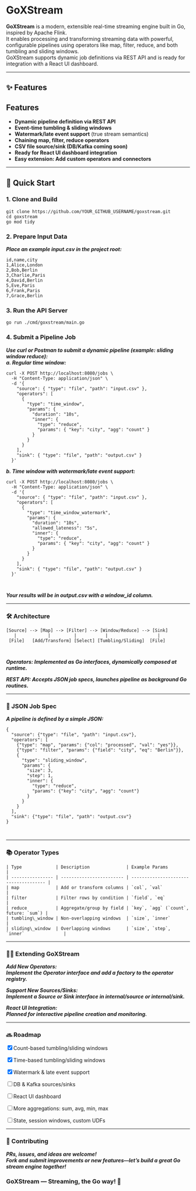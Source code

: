<h1 class="code-line" data-line-start=0 data-line-end=1 ><a id="GoXStream_0"></a>GoXStream</h1>
<p class="has-line-data" data-line-start="2" data-line-end="5"><strong>GoXStream</strong> is a modern, extensible real-time streaming engine built in Go, inspired by Apache Flink.<br>
It enables processing and transforming streaming data with powerful, configurable pipelines using operators like map, filter, reduce, and both tumbling and sliding windows.<br>
GoXStream supports dynamic job definitions via REST API and is ready for integration with a React UI dashboard.</p>
<hr>
<h2 class="code-line" data-line-start=8 data-line-end=9 ><a id="_Features_8"></a>✨ Features</h2>
<h2 class="code-line" data-line-start=10 data-line-end=11 ><a id="Features_10"></a>Features</h2>
<ul>
<li class="has-line-data" data-line-start="12" data-line-end="13"><strong>Dynamic pipeline definition via REST API</strong></li>
<li class="has-line-data" data-line-start="13" data-line-end="14"><strong>Event-time tumbling &amp; sliding windows</strong></li>
<li class="has-line-data" data-line-start="14" data-line-end="15"><strong>Watermark/late event support</strong> (true stream semantics)</li>
<li class="has-line-data" data-line-start="15" data-line-end="16"><strong>Chaining map, filter, reduce operators</strong></li>
<li class="has-line-data" data-line-start="16" data-line-end="17"><strong>CSV file source/sink (DB/Kafka coming soon)</strong></li>
<li class="has-line-data" data-line-start="17" data-line-end="18"><strong>Ready for React UI dashboard integration</strong></li>
<li class="has-line-data" data-line-start="18" data-line-end="20"><strong>Easy extension: Add custom operators and connectors</strong></li>
</ul>
<hr>
<h2 class="code-line" data-line-start=22 data-line-end=23 ><a id="_Quick_Start_22"></a>🚀 Quick Start</h2>
<h3 class="code-line" data-line-start=24 data-line-end=25 ><a id="1_Clone_and_Build_24"></a>1. <strong>Clone and Build</strong></h3>
<pre><code class="has-line-data" data-line-start="27" data-line-end="31" class="language-bash">git <span class="hljs-built_in">clone</span> https://github.com/YOUR_GITHUB_USERNAME/goxstream.git
<span class="hljs-built_in">cd</span> goxstream
go mod tidy
</code></pre>
<h3 class="code-line" data-line-start=31 data-line-end=32 ><a id="2_Prepare_Input_Data_31"></a>2. Prepare Input Data</h3>
<p class="has-line-data" data-line-start="32" data-line-end="33"><strong><em>Place an example input.csv in the project root:</em></strong></p>
<pre><code class="has-line-data" data-line-start="35" data-line-end="44" class="language-bash">id,name,city
<span class="hljs-number">1</span>,Alice,London
<span class="hljs-number">2</span>,Bob,Berlin
<span class="hljs-number">3</span>,Charlie,Paris
<span class="hljs-number">4</span>,David,Berlin
<span class="hljs-number">5</span>,Eve,Paris
<span class="hljs-number">6</span>,Frank,Paris
<span class="hljs-number">7</span>,Grace,Berlin
</code></pre>
<h3 class="code-line" data-line-start=45 data-line-end=46 ><a id="3_Run_the_API_Server_45"></a>3. Run the API Server</h3>
<pre><code class="has-line-data" data-line-start="47" data-line-end="49" class="language-bash">go run ./cmd/goxstream/main.go
</code></pre>
<h3 class="code-line" data-line-start=50 data-line-end=51 ><a id="4_Submit_a_Pipeline_Job_50"></a>4. Submit a Pipeline Job</h3>
<p class="has-line-data" data-line-start="51" data-line-end="53"><strong><em>Use curl or Postman to submit a dynamic pipeline (example: sliding window reduce):</em></strong><br>
<strong><em>a. Regular time window:</em></strong></p>
<pre><code class="has-line-data" data-line-start="56" data-line-end="75" class="language-bash">curl -X POST http://localhost:<span class="hljs-number">8080</span>/<span class="hljs-built_in">jobs</span> \
  -H <span class="hljs-string">"Content-Type: application/json"</span> \
  <span class="hljs-operator">-d</span> <span class="hljs-string">'{
    "source": { "type": "file", "path": "input.csv" },
    "operators": [
      {
        "type": "time_window",
        "params": {
          "duration": "10s",
          "inner": {
            "type": "reduce",
            "params": { "key": "city", "agg": "count" }
          }
        }
      }
    ],
    "sink": { "type": "file", "path": "output.csv" }
  }'</span>
</code></pre>
<p class="has-line-data" data-line-start="76" data-line-end="77"><strong><em>b. Time window with watermark/late event support:</em></strong></p>
<pre><code class="has-line-data" data-line-start="78" data-line-end="99" class="language-bash">curl -X POST http://localhost:<span class="hljs-number">8080</span>/<span class="hljs-built_in">jobs</span> \
  -H <span class="hljs-string">"Content-Type: application/json"</span> \
  <span class="hljs-operator">-d</span> <span class="hljs-string">'{
    "source": { "type": "file", "path": "input.csv" },
    "operators": [
      {
        "type": "time_window_watermark",
        "params": {
          "duration": "10s",
          "allowed_lateness": "5s",
          "inner": {
            "type": "reduce",
            "params": { "key": "city", "agg": "count" }
          }
        }
      }
    ],
    "sink": { "type": "file", "path": "output.csv" }
  }'</span>

</code></pre>
<p class="has-line-data" data-line-start="99" data-line-end="100"><strong><em>Your results will be in output.csv with a window_id column.</em></strong></p>
<hr>
<h3 class="code-line" data-line-start=103 data-line-end=104 ><a id="_Architecture_103"></a>🛠️ Architecture</h3>
<pre><code class="has-line-data" data-line-start="105" data-line-end="110" class="language-bash">[Source] --&gt; [Map] --&gt; [Filter] --&gt; [Window/Reduce] --&gt; [Sink]
   |            |         |           |                   |
 [File]   [Add/Transform] [Select] [Tumbling/Sliding]  [File]

</code></pre>
<p class="has-line-data" data-line-start="111" data-line-end="112"><strong><em>Operators: Implemented as Go interfaces, dynamically composed at runtime.</em></strong></p>
<p class="has-line-data" data-line-start="113" data-line-end="114"><strong><em>REST API: Accepts JSON job specs, launches pipeline as background Go routines.</em></strong></p>
<hr>
<h3 class="code-line" data-line-start=116 data-line-end=117 ><a id="_JSON_Job_Spec_116"></a>📝 JSON Job Spec</h3>
<p class="has-line-data" data-line-start="117" data-line-end="118"><strong><em>A pipeline is defined by a simple JSON:</em></strong></p>
<pre><code class="has-line-data" data-line-start="120" data-line-end="141" class="language-bash">{
  <span class="hljs-string">"source"</span>: {<span class="hljs-string">"type"</span>: <span class="hljs-string">"file"</span>, <span class="hljs-string">"path"</span>: <span class="hljs-string">"input.csv"</span>},
  <span class="hljs-string">"operators"</span>: [
    {<span class="hljs-string">"type"</span>: <span class="hljs-string">"map"</span>, <span class="hljs-string">"params"</span>: {<span class="hljs-string">"col"</span>: <span class="hljs-string">"processed"</span>, <span class="hljs-string">"val"</span>: <span class="hljs-string">"yes"</span>}},
    {<span class="hljs-string">"type"</span>: <span class="hljs-string">"filter"</span>, <span class="hljs-string">"params"</span>: {<span class="hljs-string">"field"</span>: <span class="hljs-string">"city"</span>, <span class="hljs-string">"eq"</span>: <span class="hljs-string">"Berlin"</span>}},
    {
      <span class="hljs-string">"type"</span>: <span class="hljs-string">"sliding_window"</span>,
      <span class="hljs-string">"params"</span>: {
        <span class="hljs-string">"size"</span>: <span class="hljs-number">3</span>,
        <span class="hljs-string">"step"</span>: <span class="hljs-number">1</span>,
        <span class="hljs-string">"inner"</span>: {
          <span class="hljs-string">"type"</span>: <span class="hljs-string">"reduce"</span>,
          <span class="hljs-string">"params"</span>: {<span class="hljs-string">"key"</span>: <span class="hljs-string">"city"</span>, <span class="hljs-string">"agg"</span>: <span class="hljs-string">"count"</span>}
        }
      }
    }
  ],
  <span class="hljs-string">"sink"</span>: {<span class="hljs-string">"type"</span>: <span class="hljs-string">"file"</span>, <span class="hljs-string">"path"</span>: <span class="hljs-string">"output.csv"</span>}
}

</code></pre>
<hr>
<h3 class="code-line" data-line-start=145 data-line-end=146 ><a id="_Operator_Types_145"></a>📚 Operator Types</h3>
<pre><code class="has-line-data" data-line-start="148" data-line-end="156" class="language-bash">| Type             | Description              | Example Params                        |
| ---------------- | ------------------------ | ------------------------------------- |
| map              | Add or transform columns | `col`, `val`                          |
| filter           | Filter rows by condition | `field`, `eq`                         |
| reduce           | Aggregate/group by field | `key`, `agg` (`count`, future: `sum`) |
| tumbling\_window | Non-overlapping windows  | `size`, `inner`                       |
| sliding\_window  | Overlapping windows      | `size`, `step`, `inner`               |
</code></pre>
<hr>
<h3 class="code-line" data-line-start=159 data-line-end=160 ><a id="_Extending_GoXStream_159"></a>🧑‍💻 Extending GoXStream</h3>
<p class="has-line-data" data-line-start="160" data-line-end="162"><strong><em>Add New Operators:<br>
Implement the Operator interface and add a factory to the operator registry.</em></strong></p>
<p class="has-line-data" data-line-start="163" data-line-end="165"><strong><em>Support New Sources/Sinks:<br>
Implement a Source or Sink interface in internal/source or internal/sink.</em></strong></p>
<p class="has-line-data" data-line-start="166" data-line-end="168"><strong><em>React UI Integration:<br>
Planned for interactive pipeline creation and monitoring.</em></strong></p>
<hr>
<h3 class="code-line" data-line-start=171 data-line-end=172 ><a id="_Roadmap_171"></a>🔜 Roadmap</h3>
<p class="has-line-data" data-line-start="172" data-line-end="173"><input type="checkbox" id="checkbox21" checked="true"><label for="checkbox21">Count-based tumbling/sliding windows</label></p>
<p class="has-line-data" data-line-start="174" data-line-end="175"><input type="checkbox" id="checkbox22" checked="true"><label for="checkbox22">Time-based tumbling/sliding windows</label></p>
<p class="has-line-data" data-line-start="176" data-line-end="177"><input type="checkbox" id="checkbox23" checked="true"><label for="checkbox23">Watermark &amp; late event support</label></p>
<p class="has-line-data" data-line-start="178" data-line-end="179"><input type="checkbox" id="checkbox24"><label for="checkbox24">DB &amp; Kafka sources/sinks</label></p>
<p class="has-line-data" data-line-start="180" data-line-end="181"><input type="checkbox" id="checkbox25"><label for="checkbox25">React UI dashboard</label></p>
<p class="has-line-data" data-line-start="182" data-line-end="183"><input type="checkbox" id="checkbox26"><label for="checkbox26">More aggregations: sum, avg, min, max</label></p>
<p class="has-line-data" data-line-start="184" data-line-end="185"><input type="checkbox" id="checkbox27"><label for="checkbox27">State, session windows, custom UDFs</label></p>
<hr>
<h3 class="code-line" data-line-start=189 data-line-end=190 ><a id="_Contributing_189"></a>🙌 Contributing</h3>
<p class="has-line-data" data-line-start="190" data-line-end="192"><strong><em>PRs, issues, and ideas are welcome!<br>
Fork and submit improvements or new features—let’s build a great Go stream engine together!</em></strong></p>
<h3 class="code-line" data-line-start=194 data-line-end=195 ><a id="GoXStream__Streaming_the_Go_way__194"></a>GoXStream — Streaming, the Go way! 🚀</h3>